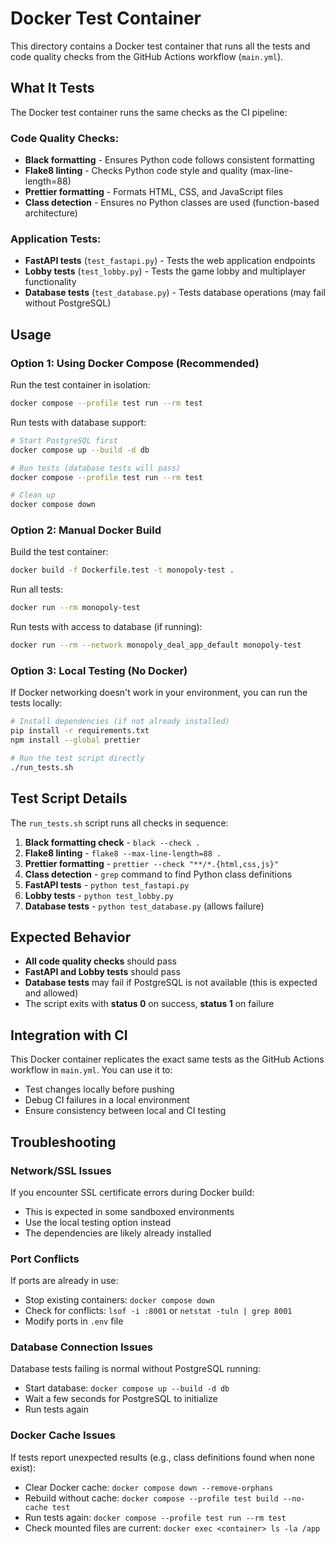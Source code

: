# Docker Test Container

This directory contains a Docker test container that runs all the tests and code quality checks from the GitHub Actions workflow (`main.yml`).

## What It Tests

The Docker test container runs the same checks as the CI pipeline:

### Code Quality Checks:
- **Black formatting** - Ensures Python code follows consistent formatting
- **Flake8 linting** - Checks Python code style and quality (max-line-length=88)
- **Prettier formatting** - Formats HTML, CSS, and JavaScript files
- **Class detection** - Ensures no Python classes are used (function-based architecture)

### Application Tests:
- **FastAPI tests** (`test_fastapi.py`) - Tests the web application endpoints
- **Lobby tests** (`test_lobby.py`) - Tests the game lobby and multiplayer functionality  
- **Database tests** (`test_database.py`) - Tests database operations (may fail without PostgreSQL)

## Usage

### Option 1: Using Docker Compose (Recommended)

Run the test container in isolation:
```bash
docker compose --profile test run --rm test
```

Run tests with database support:
```bash
# Start PostgreSQL first
docker compose up --build -d db

# Run tests (database tests will pass)
docker compose --profile test run --rm test

# Clean up
docker compose down
```

### Option 2: Manual Docker Build

Build the test container:
```bash
docker build -f Dockerfile.test -t monopoly-test .
```

Run all tests:
```bash
docker run --rm monopoly-test
```

Run tests with access to database (if running):
```bash
docker run --rm --network monopoly_deal_app_default monopoly-test
```

### Option 3: Local Testing (No Docker)

If Docker networking doesn't work in your environment, you can run the tests locally:

```bash
# Install dependencies (if not already installed)
pip install -r requirements.txt
npm install --global prettier

# Run the test script directly
./run_tests.sh
```

## Test Script Details

The `run_tests.sh` script runs all checks in sequence:

1. **Black formatting check** - `black --check .`
2. **Flake8 linting** - `flake8 --max-line-length=88 .`
3. **Prettier formatting** - `prettier --check "**/*.{html,css,js}"`
4. **Class detection** - `grep` command to find Python class definitions
5. **FastAPI tests** - `python test_fastapi.py`
6. **Lobby tests** - `python test_lobby.py`
7. **Database tests** - `python test_database.py` (allows failure)

## Expected Behavior

- **All code quality checks** should pass
- **FastAPI and Lobby tests** should pass
- **Database tests** may fail if PostgreSQL is not available (this is expected and allowed)
- The script exits with **status 0** on success, **status 1** on failure

## Integration with CI

This Docker container replicates the exact same tests as the GitHub Actions workflow in `main.yml`. You can use it to:

- Test changes locally before pushing
- Debug CI failures in a local environment
- Ensure consistency between local and CI testing

## Troubleshooting

### Network/SSL Issues
If you encounter SSL certificate errors during Docker build:
- This is expected in some sandboxed environments
- Use the local testing option instead
- The dependencies are likely already installed

### Port Conflicts
If ports are already in use:
- Stop existing containers: `docker compose down`
- Check for conflicts: `lsof -i :8001` or `netstat -tuln | grep 8001`
- Modify ports in `.env` file

### Database Connection Issues
Database tests failing is normal without PostgreSQL running:
- Start database: `docker compose up --build -d db`
- Wait a few seconds for PostgreSQL to initialize
- Run tests again

### Docker Cache Issues
If tests report unexpected results (e.g., class definitions found when none exist):
- Clear Docker cache: `docker compose down --remove-orphans`
- Rebuild without cache: `docker compose --profile test build --no-cache test`
- Run tests again: `docker compose --profile test run --rm test`
- Check mounted files are current: `docker exec <container> ls -la /app`
